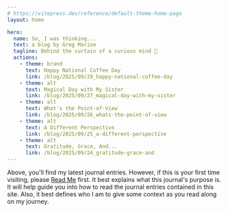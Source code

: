 ```yaml
---
# https://vitepress.dev/reference/default-theme-home-page
layout: home

hero:
  name: So, I was thinking...
  text: a blog by Greg Marine
  tagline: Behind the curtain of a curious mind 🤔
  actions:
    - theme: brand
      text: Happy National Coffee Day
      link: /blog/2025/09/29_happy-national-coffee-day
    - theme: alt
      text: Magical Day with My Sister
      link: /blog/2025/09/27_magical-day-with-my-sister
    - theme: alt
      text: What's the Point-of-View
      link: /blog/2025/09/26_whats-the-point-of-view
    - theme: alt
      text: A Different Perspective
      link: /blog/2025/09/25_a-different-perspective
    - theme: alt
      text: Gratitude, Grace, And...
      link: /blog/2025/09/24_gratitude-grace-and
---
```


Above, you'll find my latest journal entries. However, if this is your first time visiting, please [Read Me](read-me) first. It best explains what this journal's purpose is. It will help guide you into how to read the journal entries contained in this site. Also, it best defines who I am to give some context as you read along on my journey.